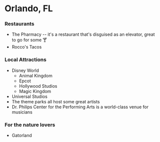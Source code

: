 # Orlando, FL

### Restaurants
- The Pharmacy -- it's a restaurant that's disguised as an elevator, great to go for some :cocktail:
- Rocco's Tacos

### Local Attractions
- Disney World
  - Animal Kingdom
  - Epcot
  - Hollywood Studios
  - Magic Kingdom
- Universal Studios
- The theme parks all host some great artists
- Dr. Philips Center for the Performing Arts is a world-class venue for musicians

### For the nature lovers
- Gatorland
